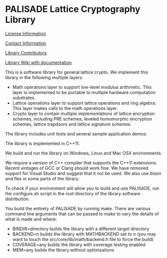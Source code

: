 PALISADE Lattice Cryptography Library
=====================================

[License Information](License.md)

[Contact Information](Contact.md)

[Library Contributors](Contributors.md)

[Library Wiki with documentation](https://git.njit.edu/palisade/palisade-student-edition/wikis/home)

This is a software library for general lattice crypto.  We implement this library in the following multiple layers:

* Math operations layer to support low-level modulus arithmetic.  This layer is implemented to be portable to multiple hardware computation substrates.
* Lattice operations layer to support lattice operations and ring algebra.  This layer makes calls to the math operations layer.
* Crypto layer to contain multiple implementations of lattice encryption schemes, including PRE schemes, leveled homomorphic encryption schemes, lattice trapdoors and lattice signature schemes.

The library includes unit tests and several sample application demos.

The library is implemented in C++11.

We build and run the library on Windows, Linux and Mac OSX environments.

We require a version of C++ compiler that supports the C++11 extensions. Recent vintages of GCC or Clang should work fine. We have removed support for Visual Studio and suggest that it not be used. We also use bison and flex in some parts of the library.

To check if your environment will allow you to build and use PALISADE, run the configure.sh script in the root directory of the library software distribution.

You build the entirety of PALISADE by running make. There are various command line arguments that can be passed to make to vary the details of what is made and where:

* BINDIR=directory builds the library with a different target directory
* BACKEND=n builds the library with MATHBACKEND set to n (you may want to touch the src/core/lib/math/backend.h file to force the build)
* COVERAGE=any builds the library with coverage testing enabled
* MEM=any builds the library without optimizations

